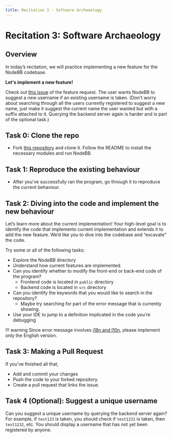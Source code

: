 ```yaml
---
title: Recitation 3 - Software Archaeology
---
```


# Recitation 3: Software Archaeology

## Overview

In today’s recitation, we will practice implementing a new feature for the NodeBB codebase.


**Let's implement a new feature!**

Check out [this issue](https://github.com/CMU-313/NodeBB-F25-R3/issues/1) of the feature request. The user wants NodeBB to suggest a new username if an existing username is taken. (Don't worry about searching through all the users currently registered to suggest a new name, just make it suggest the current name the user wanted but with a suffix attached to it. Querying the backend server again is harder and is part of the optional task.)

## Task 0: Clone the repo

- Fork [this repository](https://github.com/CMU-313/NodeBB-F25-R3) and clone it. Follow the README to install the necessary modules and run NodeBB.

## Task 1: Reproduce the existing behaviour

- After you've successfully ran the program, go through it to reproduce the current behaviour.

## Task 2: Diving into the code and implement the new behaviour

Let’s learn more about the current implementation! Your high-level goal is to identify the code that implements current implementation and extends it to add the new feature. We’d like you to dive into the codebase and “excavate” the code.

Try some or all of the following tasks:

- Explore the NodeBB directory
- Understand how current features are implemented.
- Can you identify whether to modify the front-end or back-end code of the program?
    - Frontend code is located in `public` directory
    - Backend code is located in `src` directory
- Can you identify the keywords that you would like to search in the repository?
    - Maybe try searching for part of the error message that is currently showing.
- Use your IDE to jump to a definition implicated in the code you’re debugging

!!! warning
    Since error message involves [i18n and l10n](https://en.wikipedia.org/wiki/Internationalization_and_localization), please implement only the English version.

## Task 3: Making a Pull Request

If you’ve finished all that,

- Add and commit your changes
- Push the code to your forked repository.
- Create a pull request that links the issue.

## Task 4 (Optional): Suggest a unique username

Can you suggest a unique username by querying the backend server again? For example, if `test123` is taken, you should check if `test1231` is taken, then `test1232`, etc. You should display a username that has not yet been registered by anyone.
